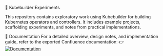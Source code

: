 🧱 Kubebuilder Experiments

This repository contains exploratory work using Kubebuilder for building Kubernetes operators and controllers.
It includes example projects, scaffolding experiments, and notes from practical implementations.

📘 Documentation
For a detailed overview, design notes, and implementation guide, refer to the exported Confluence documentation:
👉 [![Documentation](https://img.shields.io/badge/Docs-Kubebuilder_Guide-blue)](./docs/Experiments_with_Kubebuilder_for_Implementing_Kubernetes_Operators.pdf.pdf)

